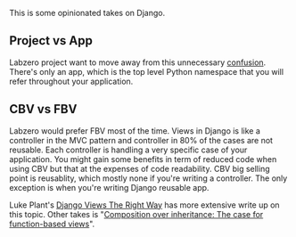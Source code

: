 This is some opinionated takes on Django.

## Project vs App
Labzero project want to move away from this unnecessary [confusion]. There's only an app, which is the top level Python namespace that you will refer throughout your application.

[confusion]:https://dev.to/k4ml/django-moving-away-from-project-vs-app-dichotomy-3e7

## CBV vs FBV
Labzero would prefer FBV most of the time. Views in Django is like a controller in the MVC pattern and controller in 80% of the cases are not reusable. Each controller is handling a very specific case of your application. You might gain some benefits in term of reduced code when using CBV but that at the expenses of code readability. CBV big selling point is reusablity, which mostly none if you're writing a controller. The only exception is when you're writing Django reusable app.

Luke Plant's [Django Views The Right Way][plant] has more extensive write up on this topic. Other takes is "[Composition over inheritance: The case for function-based views][406ch]".

[plant]:https://spookylukey.github.io/django-views-the-right-way/
[406ch]:http://web.archive.org/web/20230819023839/https://406.ch/writing/composition-over-inheritance-the-case-for-function-based-views/
